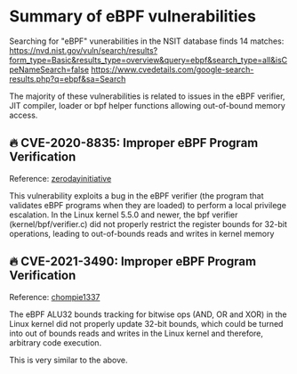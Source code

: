 # Summary of eBPF vulnerabilities

Searching for "eBPF" vunerabilities in the NSIT database finds 14 matches:
https://nvd.nist.gov/vuln/search/results?form_type=Basic&results_type=overview&query=ebpf&search_type=all&isCpeNameSearch=false
https://www.cvedetails.com/google-search-results.php?q=ebpf&sa=Search

The majority of these vulnerabilities is related to issues in the eBPF verifier, JIT compiler, loader or bpf helper functions allowing out-of-bound memory access.

## 🔥 CVE-2020-8835: Improper eBPF Program Verification

Reference: [zerodayinitiative](https://www.zerodayinitiative.com/blog/2020/4/8/cve-2020-8835-linux-kernel-privilege-escalation-via-improper-ebpf-program-verification)

This vulnerability exploits a bug in the eBPF verifier (the program that validates eBPF programs when they are loaded) to perform a local privilege escalation.
In the Linux kernel 5.5.0 and newer, the bpf verifier (kernel/bpf/verifier.c) did not properly restrict the register bounds for 32-bit operations, leading to out-of-bounds reads and writes in kernel memory


## 🔥 CVE-2021-3490: Improper eBPF Program Verification

Reference: [chompie1337](https://github.com/chompie1337/Linux_LPE_eBPF_CVE-2021-3490/tree/main/include)

The eBPF ALU32 bounds tracking for bitwise ops (AND, OR and XOR) in the Linux kernel did not properly update 32-bit bounds, which could be turned into out of bounds reads and writes in the Linux kernel and therefore, arbitrary code execution.

This is very similar to the above.